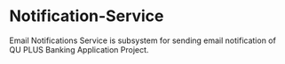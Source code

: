 # Notification-Service

Email Notifications Service is subsystem for sending email notification of QU PLUS Banking Application Project.
